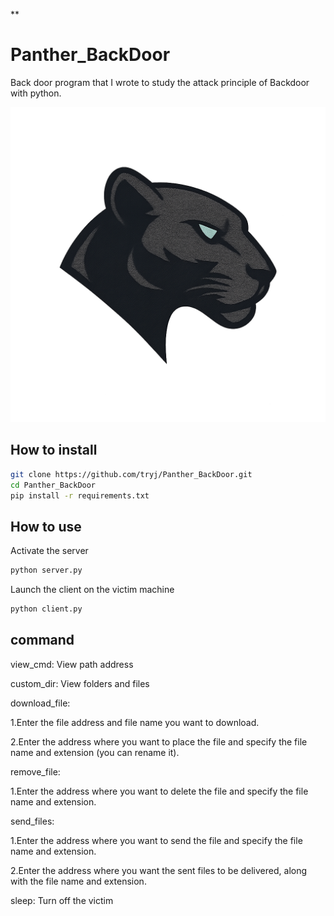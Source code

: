 **

# Panther_BackDoor
Back door program that I wrote to study the attack principle of Backdoor with python.

![logo](Back.png)

## How to install
``` bash
git clone https://github.com/tryj/Panther_BackDoor.git
cd Panther_BackDoor
pip install -r requirements.txt
``` 

## How to use
Activate the server
``` bash
python server.py
```

Launch the client on the victim machine
``` bash
python client.py
```

## command
view_cmd: View path address

custom_dir: View folders and files

download_file:

1.Enter the file address and file name you want to download.

2.Enter the address where you want to place the file and specify the file name and extension (you can rename it).

remove_file:

1.Enter the address where you want to delete the file and specify the file name and extension.

send_files:

1.Enter the address where you want to send the file and specify the file name and extension.

2.Enter the address where you want the sent files to be delivered, along with the file name and extension.

sleep: Turn off the victim
